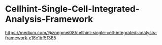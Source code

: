# Cellhint-Single-Cell-Integrated-Analysis-Framework
https://medium.com/@zongmei08/cellhint-single-cell-integrated-analysis-framework-e16c1bf5f385
